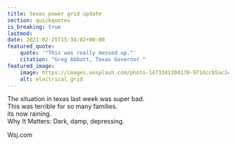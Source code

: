 ```yaml
---
title: texas power grid update
section: quickquotes
is_breaking: true
lastmod:
date: 2021-02-25T15:34:02+00:00
featured_quote:
    quote: '"This was really messed up."'
    citation: "Greg Abbott, Texas Governor "
featured_image:
    image: https://images.unsplash.com/photo-1473341304170-971dccb5ac1e?ixid=MXwxMjA3fDB8MHxzZWFyY2h8MXx8ZWxlY3RyaWNpdHl8ZW58MHx8MHw%3D&ixlib=rb-1.2.1&auto=format&fit=crop&w=800&q=60
    alt: electrical grid
---
```


The situation in texas last week was super bad.\
This was terrible for so many families.\
its now raining.\
Why It Matters: Dark, damp, depressing.

Wsj.com
